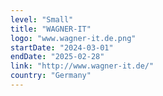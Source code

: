 ```yaml
---
level: "Small"
title: "WAGNER-IT"
logo: "www.wagner-it.de.png"
startDate: "2024-03-01"
endDate: "2025-02-28"
link: "http://www.wagner-it.de/"
country: "Germany"
---
```

